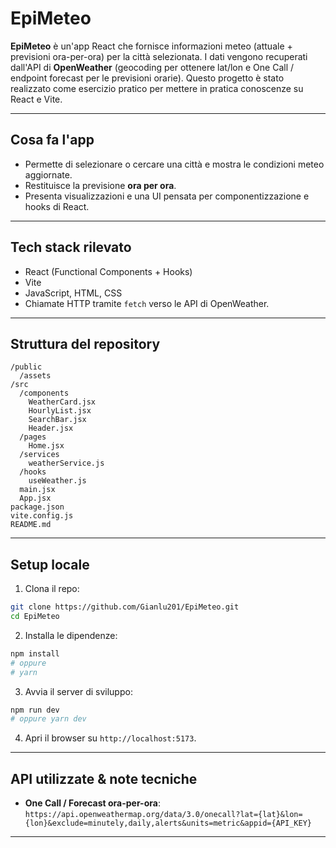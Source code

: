 # EpiMeteo

**EpiMeteo** è un'app React che fornisce informazioni meteo (attuale + previsioni ora-per-ora) per la città selezionata. I dati vengono recuperati dall'API di **OpenWeather** (geocoding per ottenere lat/lon e One Call / endpoint forecast per le previsioni orarie). Questo progetto è stato realizzato come esercizio pratico per mettere in pratica conoscenze su React e Vite.

---

## Cosa fa l'app
- Permette di selezionare o cercare una città e mostra le condizioni meteo aggiornate.  
- Restituisce la previsione **ora per ora**. 
- Presenta visualizzazioni e una UI pensata per componentizzazione e hooks di React.

---

## Tech stack rilevato
- React (Functional Components + Hooks)  
- Vite 
- JavaScript, HTML, CSS  
- Chiamate HTTP tramite `fetch` verso le API di OpenWeather.

---

## Struttura del repository

```
/public
  /assets
/src
  /components
    WeatherCard.jsx
    HourlyList.jsx
    SearchBar.jsx
    Header.jsx
  /pages
    Home.jsx
  /services
    weatherService.js
  /hooks
    useWeather.js
  main.jsx
  App.jsx
package.json
vite.config.js
README.md
```

---

## Setup locale

1. Clona il repo:
```bash
git clone https://github.com/Gianlu201/EpiMeteo.git
cd EpiMeteo
```

2. Installa le dipendenze:
```bash
npm install
# oppure
# yarn
```

3. Avvia il server di sviluppo:
```bash
npm run dev
# oppure yarn dev
```

4. Apri il browser su `http://localhost:5173`.

---

## API utilizzate & note tecniche

- **One Call / Forecast ora-per-ora**: `https://api.openweathermap.org/data/3.0/onecall?lat={lat}&lon={lon}&exclude=minutely,daily,alerts&units=metric&appid={API_KEY}`

---
